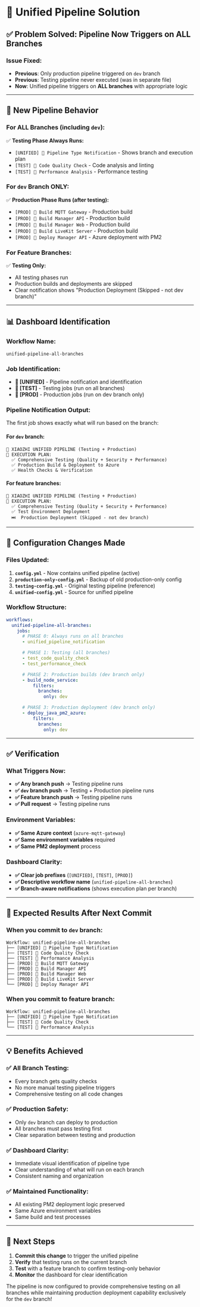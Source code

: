 # 🔄 Unified Pipeline Solution

## ✅ Problem Solved: Pipeline Now Triggers on ALL Branches

### **Issue Fixed:**
- **Previous**: Only production pipeline triggered on `dev` branch
- **Previous**: Testing pipeline never executed (was in separate file)
- **Now**: Unified pipeline triggers on **ALL branches** with appropriate logic

---

## 🎯 New Pipeline Behavior

### **For ALL Branches (including `dev`):**
✅ **Testing Phase Always Runs:**
- `[UNIFIED] 🔄 Pipeline Type Notification` - Shows branch and execution plan
- `[TEST] 🧪 Code Quality Check` - Code analysis and linting
- `[TEST] 🧪 Performance Analysis` - Performance testing

### **For `dev` Branch ONLY:**
✅ **Production Phase Runs (after testing):**
- `[PROD] 🚀 Build MQTT Gateway` - Production build
- `[PROD] 🚀 Build Manager API` - Production build
- `[PROD] 🚀 Build Manager Web` - Production build
- `[PROD] 🚀 Build LiveKit Server` - Production build
- `[PROD] 🚀 Deploy Manager API` - Azure deployment with PM2

### **For Feature Branches:**
✅ **Testing Only:**
- All testing phases run
- Production builds and deployments are skipped
- Clear notification shows "Production Deployment (Skipped - not dev branch)"

---

## 📊 Dashboard Identification

### **Workflow Name:**
`unified-pipeline-all-branches`

### **Job Identification:**
- **🔄 [UNIFIED]** - Pipeline notification and identification
- **🧪 [TEST]** - Testing jobs (run on all branches)
- **🚀 [PROD]** - Production jobs (run on dev branch only)

### **Pipeline Notification Output:**
The first job shows exactly what will run based on the branch:

#### For `dev` branch:
```
🔄 XIAOZHI UNIFIED PIPELINE (Testing + Production)
🎯 EXECUTION PLAN:
  ✅ Comprehensive Testing (Quality + Security + Performance)
  ✅ Production Build & Deployment to Azure
  ✅ Health Checks & Verification
```

#### For feature branches:
```
🔄 XIAOZHI UNIFIED PIPELINE (Testing + Production)
🎯 EXECUTION PLAN:
  ✅ Comprehensive Testing (Quality + Security + Performance)
  ✅ Test Environment Deployment
  ⏭️  Production Deployment (Skipped - not dev branch)
```

---

## 🔧 Configuration Changes Made

### **Files Updated:**
1. **`config.yml`** - Now contains unified pipeline (active)
2. **`production-only-config.yml`** - Backup of old production-only config
3. **`testing-config.yml`** - Original testing pipeline (reference)
4. **`unified-config.yml`** - Source for unified pipeline

### **Workflow Structure:**
```yaml
workflows:
  unified-pipeline-all-branches:
    jobs:
      # PHASE 0: Always runs on all branches
      - unified_pipeline_notification

      # PHASE 1: Testing (all branches)
      - test_code_quality_check
      - test_performance_check

      # PHASE 2: Production builds (dev branch only)
      - build_node_service:
          filters:
            branches:
              only: dev

      # PHASE 3: Production deployment (dev branch only)
      - deploy_java_pm2_azure:
          filters:
            branches:
              only: dev
```

---

## ✅ Verification

### **What Triggers Now:**
- **✅ Any branch push** → Testing pipeline runs
- **✅ `dev` branch push** → Testing + Production pipeline runs
- **✅ Feature branch push** → Testing pipeline runs
- **✅ Pull request** → Testing pipeline runs

### **Environment Variables:**
- **✅ Same Azure context** (`azure-mqtt-gateway`)
- **✅ Same environment variables** required
- **✅ Same PM2 deployment** process

### **Dashboard Clarity:**
- **✅ Clear job prefixes** (`[UNIFIED]`, `[TEST]`, `[PROD]`)
- **✅ Descriptive workflow name** (`unified-pipeline-all-branches`)
- **✅ Branch-aware notifications** (shows execution plan per branch)

---

## 🚀 Expected Results After Next Commit

### **When you commit to `dev` branch:**
```
Workflow: unified-pipeline-all-branches
├── [UNIFIED] 🔄 Pipeline Type Notification
├── [TEST] 🧪 Code Quality Check
├── [TEST] 🧪 Performance Analysis
├── [PROD] 🚀 Build MQTT Gateway
├── [PROD] 🚀 Build Manager API
├── [PROD] 🚀 Build Manager Web
├── [PROD] 🚀 Build LiveKit Server
└── [PROD] 🚀 Deploy Manager API
```

### **When you commit to feature branch:**
```
Workflow: unified-pipeline-all-branches
├── [UNIFIED] 🔄 Pipeline Type Notification
├── [TEST] 🧪 Code Quality Check
└── [TEST] 🧪 Performance Analysis
```

---

## 💡 Benefits Achieved

### **✅ All Branch Testing:**
- Every branch gets quality checks
- No more manual testing pipeline triggers
- Comprehensive testing on all code changes

### **✅ Production Safety:**
- Only `dev` branch can deploy to production
- All branches must pass testing first
- Clear separation between testing and production

### **✅ Dashboard Clarity:**
- Immediate visual identification of pipeline type
- Clear understanding of what will run on each branch
- Consistent naming and organization

### **✅ Maintained Functionality:**
- All existing PM2 deployment logic preserved
- Same Azure environment variables
- Same build and test processes

---

## 🎯 Next Steps

1. **Commit this change** to trigger the unified pipeline
2. **Verify** that testing runs on the current branch
3. **Test** with a feature branch to confirm testing-only behavior
4. **Monitor** the dashboard for clear identification

The pipeline is now configured to provide comprehensive testing on all branches while maintaining production deployment capability exclusively for the `dev` branch!